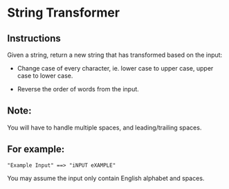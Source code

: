 # String Transformer

## Instructions

Given a string, return a new string that has transformed based on the input:

* Change case of every character, ie. lower case to upper case, upper case to lower case.

* Reverse the order of words from the input.

## Note:

You will have to handle multiple spaces, and leading/trailing spaces.

## For example:

```
"Example Input" ==> "iNPUT eXAMPLE"
```

You may assume the input only contain English alphabet and spaces.